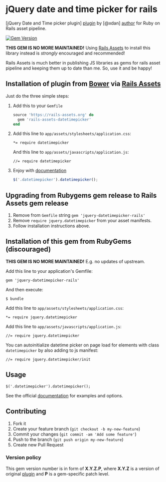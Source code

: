 jQuery date and time picker for rails
=====================================

[jQuery Date and Time picker plugin] [plugin] by [@xdan] [author] for Ruby on Rails asset pipeline.

[![Gem Version](https://badge.fury.io/rb/jquery-datetimepicker-rails.png)](http://badge.fury.io/rb/jquery-datetimepicker-rails)

**THIS GEM IS NO MORE MAINTAINED!** Using [Rails Assets] to install this library instead is _strongly_ encouraged and recommended!

Rails Assets is much better in publishing JS libraries as gems for rails asset pipeline and keeping them up to date than me. So, use it and be happy!


Installation of plugin from [Bower] via [Rails Assets]
------------------------------------------------------

Just do the three simple steps:

 1. Add this to your `Gemfile`

    ```ruby
    source 'https://rails-assets.org' do
      gem 'rails-assets-datetimepicker'
    end
    ```

 2. Add this line to `app/assets/stylesheets/application.css`:

        *= require datetimepicker

    And this line to `app/assets/javascripts/application.js`:

        //= require datetimepicker

 3. Enjoy with [documentation]

    ```javascript
    $('.datetimepicker').datetimepicker();
    ```


Upgrading from Rubygems gem release to Rails Assets gem release
---------------------------------------------------------------

 1. Remove from `Gemfile` string `gem 'jquery-datetimepicker-rails'`
 2. Remove `require jquery.datetimepicker` from your asset manifests.
 3. Follow installation instructions above.


Installation of this gem from RubyGems (discouraged)
----------------------------------------------------

**THIS GEM IS NO MORE MAINTAINED!** E.g. no updates of upstream.

Add this line to your application's Gemfile:

    gem 'jquery-datetimepicker-rails'

And then execute:

    $ bundle

Add this line to `app/assets/stylesheets/application.css`:

    *= require jquery.datetimepicker

Add this line to `app/assets/javascripts/application.js`:

    //= require jquery.datetimepicker

You can autoinitialize datetime picker on page load for elements with class `datetimepicker` by also adding to js manifest:

    //= require jquery.datetimepicker/init

Usage
-----

    $('.datetimepicker').datetimepicker();

See the official [documentation] for examples and options.

Contributing
------------

1. Fork it
2. Create your feature branch (`git checkout -b my-new-feature`)
3. Commit your changes (`git commit -am 'Add some feature'`)
4. Push to the branch (`git push origin my-new-feature`)
5. Create new Pull Request

### Version policy

This gem version number is in form of **X.Y.Z.P**, where **X.Y.Z** is a version of original [plugin] and **P** is a gem-specific patch level.

[plugin]: https://github.com/xdan/datetimepicker
[author]: https://github.com/xdan
[documentation]: http://xdsoft.net/jqplugins/datetimepicker/ "Official site docs"
[Rails Assets]: https://rails-assets.org/
[Bower]: http://bower.io/
